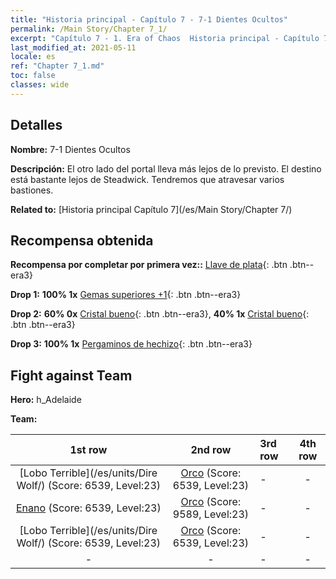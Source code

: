 ```yaml
---
title: "Historia principal - Capítulo 7 - 7-1 Dientes Ocultos"
permalink: /Main Story/Chapter 7_1/
excerpt: "Capítulo 7 - 1. Era of Chaos  Historia principal - Capítulo 7_1. 7-1 Dientes Ocultos"
last_modified_at: 2021-05-11
locale: es
ref: "Chapter 7_1.md"
toc: false
classes: wide
---
```


## Detalles

 **Nombre:** 7-1 Dientes Ocultos

 **Descripción:** El otro lado del portal lleva más lejos de lo previsto. El destino está bastante lejos de Steadwick. Tendremos que atravesar varios bastiones.

 **Related to:** [Historia principal Capítulo 7](/es/Main Story/Chapter 7/)

## Recompensa obtenida

 **Recompensa por completar por primera vez::** [Llave de plata](/ItemsES/con_693/){: .btn .btn--era3}

 **Drop 1:** **100% 1x** [Gemas superiores +1](/ItemsES/mat_23/){: .btn .btn--era3}

 **Drop 2:** **60% 0x** [Cristal bueno](/ItemsES/mat_17/){: .btn .btn--era3}, **40% 1x** [Cristal bueno](/ItemsES/mat_17/){: .btn .btn--era3}

 **Drop 3:** **100% 1x** [Pergaminos de hechizo](/ItemsES/con_694/){: .btn .btn--era3}


## Fight against Team
 **Hero:** h_Adelaide

 **Team:**


  | 1st row | 2nd row | 3rd row | 4th row |
  |:----:|:----:|:----|:----:|
  | [Lobo Terrible](/es/units/Dire Wolf/) (Score: 6539, Level:23)  | [Orco](/es/units/Orc/) (Score: 6539, Level:23)  | - | - |
  | [Enano](/es/units/Dwarf/) (Score: 6539, Level:23)  | [Orco](/es/units/Orc/) (Score: 9589, Level:23)  | - | - |
  | [Lobo Terrible](/es/units/Dire Wolf/) (Score: 6539, Level:23)  | [Orco](/es/units/Orc/) (Score: 6539, Level:23)  | - | - |
  | - | - | - | - |


